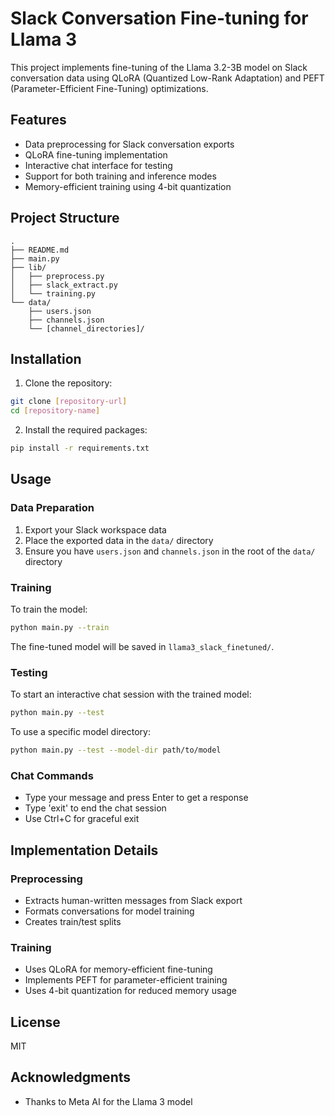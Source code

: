 # Slack Conversation Fine-tuning for Llama 3

This project implements fine-tuning of the Llama 3.2-3B model on Slack conversation data using QLoRA (Quantized Low-Rank Adaptation) and PEFT (Parameter-Efficient Fine-Tuning) optimizations.

## Features

- Data preprocessing for Slack conversation exports
- QLoRA fine-tuning implementation
- Interactive chat interface for testing
- Support for both training and inference modes
- Memory-efficient training using 4-bit quantization


## Project Structure

```
.
├── README.md
├── main.py
├── lib/
│   ├── preprocess.py
│   ├── slack_extract.py
│   └── training.py
└── data/
    ├── users.json
    ├── channels.json
    └── [channel_directories]/
```

## Installation

1. Clone the repository:
```bash
git clone [repository-url]
cd [repository-name]
```

2. Install the required packages:
```bash
pip install -r requirements.txt
```

## Usage

### Data Preparation

1. Export your Slack workspace data
2. Place the exported data in the `data/` directory
3. Ensure you have `users.json` and `channels.json` in the root of the `data/` directory

### Training

To train the model:
```bash
python main.py --train
```

The fine-tuned model will be saved in `llama3_slack_finetuned/`.

### Testing

To start an interactive chat session with the trained model:
```bash
python main.py --test
```

To use a specific model directory:
```bash
python main.py --test --model-dir path/to/model
```

### Chat Commands

- Type your message and press Enter to get a response
- Type 'exit' to end the chat session
- Use Ctrl+C for graceful exit

## Implementation Details

### Preprocessing
- Extracts human-written messages from Slack export
- Formats conversations for model training
- Creates train/test splits

### Training
- Uses QLoRA for memory-efficient fine-tuning
- Implements PEFT for parameter-efficient training
- Uses 4-bit quantization for reduced memory usage


## License

MIT

## Acknowledgments

- Thanks to Meta AI for the Llama 3 model
